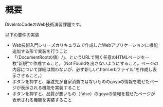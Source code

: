# 概要
DiveIntoCodeのWeb技術演習課題です。

以下の要件の実装

- Web技術入門シリーズカリキュラムで作成したWebアプリケーションに機能追加する形で実装を行うこと
- 「（DocumentRootの値）/」、というURLで開く任意のHTMLページを一枚”新規”で作成すること。（Not Foundを出さないようにすること。ページの内容について詳細は問わないが、必ず新しい”.html.erbファイル”を作成し表示させること。）
- ボタンを押すと、譲渡先が自家消費ではないもののgoyaの情報を載せたページが表示される機能を実装すること
- ボタンを押すと、品質が悪いもの（false）のgoyaの情報を載せたページが表示される機能を実装すること